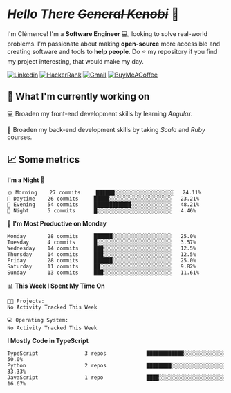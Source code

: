 <!---
chomelc/chomelc is a ✨ special ✨ repository because its `README.md` (this file) appears on your GitHub profile.
You can click the Preview link to take a look at your changes.
--->

# *Hello There ~~General Kenobi~~* :vulcan_salute:

I'm Clémence! I'm a **Software Engineer** :computer:, looking to solve real-world problems. I'm passionate about making **open-source** more accessible and creating software and tools to **help people**. Do :star: my repository if you find my project interesting, that would make my day.

<!-- Badges -->
[![Linkedin](https://img.shields.io/badge/-ClémenceChomel-blue?style=flat&logo=Linkedin&logoColor=white)](https://www.linkedin.com/in/clemencechomel/)
[![HackerRank](https://img.shields.io/badge/-clemence_chomel-islamicgreen?style=flat&logo=HackerRank&logoColor=black)](https://www.hackerrank.com/clemence_chomel?hr_r=1)
[![Gmail](https://img.shields.io/badge/-clemence.chomel-c14438?style=flat&logo=Gmail&logoColor=white)](mailto:clemence.chomel@gmail.com)
[![BuyMeACoffee](https://img.shields.io/badge/-chomelcl-yellow?style=flat&logo=buymeacoffee&logoColor=black)](https://www.buymeacoffee.com/chomelcl)

## :open_file_folder: What I'm currently working on

:computer: Broaden my front-end development skills by learning *Angular*.

:open_book: Broaden my back-end development skills by taking *Scala* and *Ruby* courses.

## :chart_with_upwards_trend: Some metrics

<!--START_SECTION:waka-->
**I'm a Night 🦉** 

```text
🌞 Morning    27 commits     ██████░░░░░░░░░░░░░░░░░░░   24.11% 
🌆 Daytime    26 commits     █████░░░░░░░░░░░░░░░░░░░░   23.21% 
🌃 Evening    54 commits     ████████████░░░░░░░░░░░░░   48.21% 
🌙 Night      5 commits      █░░░░░░░░░░░░░░░░░░░░░░░░   4.46%

```
📅 **I'm Most Productive on Monday** 

```text
Monday       28 commits     ██████░░░░░░░░░░░░░░░░░░░   25.0% 
Tuesday      4 commits      █░░░░░░░░░░░░░░░░░░░░░░░░   3.57% 
Wednesday    14 commits     ███░░░░░░░░░░░░░░░░░░░░░░   12.5% 
Thursday     14 commits     ███░░░░░░░░░░░░░░░░░░░░░░   12.5% 
Friday       28 commits     ██████░░░░░░░░░░░░░░░░░░░   25.0% 
Saturday     11 commits     ██░░░░░░░░░░░░░░░░░░░░░░░   9.82% 
Sunday       13 commits     ███░░░░░░░░░░░░░░░░░░░░░░   11.61%

```


📊 **This Week I Spent My Time On** 

```text
🐱‍💻 Projects: 
No Activity Tracked This Week

💻 Operating System: 
No Activity Tracked This Week

```

**I Mostly Code in TypeScript** 

```text
TypeScript               3 repos             ████████████░░░░░░░░░░░░░   50.0% 
Python                   2 repos             ████████░░░░░░░░░░░░░░░░░   33.33% 
JavaScript               1 repo              ████░░░░░░░░░░░░░░░░░░░░░   16.67%

```



<!--END_SECTION:waka-->